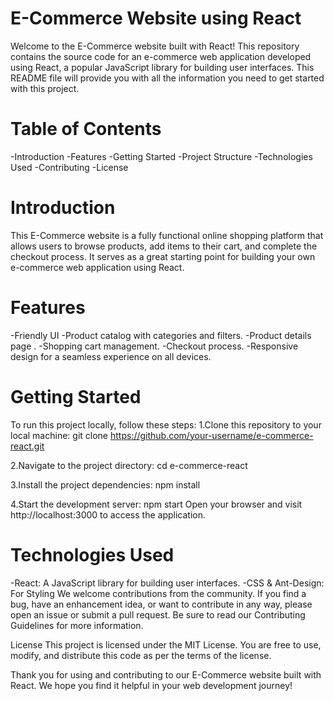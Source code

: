 # E-Commerce Website using React
Welcome to the E-Commerce website built with React! This repository contains the source code for an e-commerce web application developed using React, a popular JavaScript library for building user interfaces. This README file will provide you with all the information you need to get started with this project.

# Table of Contents
-Introduction
-Features
-Getting Started
-Project Structure
-Technologies Used
-Contributing
-License

# Introduction
This E-Commerce website is a fully functional online shopping platform that allows users to browse products, add items to their cart, and complete the checkout process. It serves as a great starting point for building your own e-commerce web application using React.

# Features
-Friendly UI
-Product catalog with categories and filters.
-Product details page .
-Shopping cart management.
-Checkout process.
-Responsive design for a seamless experience on all devices.

# Getting Started
To run this project locally, follow these steps:
1.Clone this repository to your local machine:
git clone https://github.com/your-username/e-commerce-react.git

2.Navigate to the project directory:
cd e-commerce-react

3.Install the project dependencies:
npm install

4.Start the development server:
npm start
Open your browser and visit http://localhost:3000 to access the application.

# Technologies Used
-React: A JavaScript library for building user interfaces.
-CSS & Ant-Design: For Styling
We welcome contributions from the community. If you find a bug, have an enhancement idea, or want to contribute in any way, please open an issue or submit a pull request. Be sure to read our Contributing Guidelines for more information.

License
This project is licensed under the MIT License. You are free to use, modify, and distribute this code as per the terms of the license.

Thank you for using and contributing to our E-Commerce website built with React. We hope you find it helpful in your web development journey!
